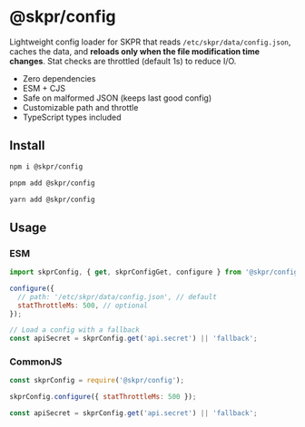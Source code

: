 # @skpr/config

Lightweight config loader for SKPR that reads `/etc/skpr/data/config.json`,
caches the data, and **reloads only when the file modification time changes**.
Stat checks are throttled (default 1s) to reduce I/O.

- Zero dependencies
- ESM + CJS
- Safe on malformed JSON (keeps last good config)
- Customizable path and throttle
- TypeScript types included

## Install

```bash
npm i @skpr/config
```

```bash
pnpm add @skpr/config
```

```bash
yarn add @skpr/config
```

## Usage

### ESM

```js
import skprConfig, { get, skprConfigGet, configure } from '@skpr/config';

configure({
  // path: '/etc/skpr/data/config.json', // default
  statThrottleMs: 500, // optional
});

// Load a config with a fallback
const apiSecret = skprConfig.get('api.secret') || 'fallback';
```

### CommonJS

```js
const skprConfig = require('@skpr/config');

skprConfig.configure({ statThrottleMs: 500 });

const apiSecret = skprConfig.get('api.secret') || 'fallback';
```
